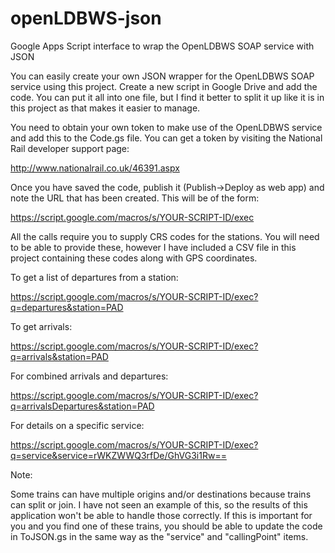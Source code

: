 # openLDBWS-json
Google Apps Script interface to wrap the OpenLDBWS SOAP service with JSON

You can easily create your own JSON wrapper for the OpenLDBWS SOAP service using this project.  Create a new script in Google Drive and add the code.  You can put it all into one file, but I find it better to split it up like it is in this project as that makes it easier to manage.

You need to obtain your own token to make use of the OpenLDBWS service and add this to the Code.gs file.  You can get a token by visiting the National Rail developer support page:

http://www.nationalrail.co.uk/46391.aspx

Once you have saved the code, publish it (Publish->Deploy as web app) and note the URL that has been created.  This will be of the form:

https://script.google.com/macros/s/YOUR-SCRIPT-ID/exec

All the calls require you to supply CRS codes for the stations.  You will need to be able to provide these, however I have included a CSV file in this project containing these codes along with GPS coordinates.

To get a list of departures from a station:

https://script.google.com/macros/s/YOUR-SCRIPT-ID/exec?q=departures&station=PAD

To get arrivals:

https://script.google.com/macros/s/YOUR-SCRIPT-ID/exec?q=arrivals&station=PAD

For combined arrivals and departures:

https://script.google.com/macros/s/YOUR-SCRIPT-ID/exec?q=arrivalsDepartures&station=PAD

For details on a specific service:

https://script.google.com/macros/s/YOUR-SCRIPT-ID/exec?q=service&service=rWKZWWQ3rfDe/GhVG3i1Rw==

Note:

Some trains can have multiple origins and/or destinations because trains can split or join.  I have not seen an example of this, so the results of this application won't be able to handle those correctly.  If this is important for you and you find one of these trains, you should be able to update the code in ToJSON.gs in the same way as the "service" and "callingPoint" items.

